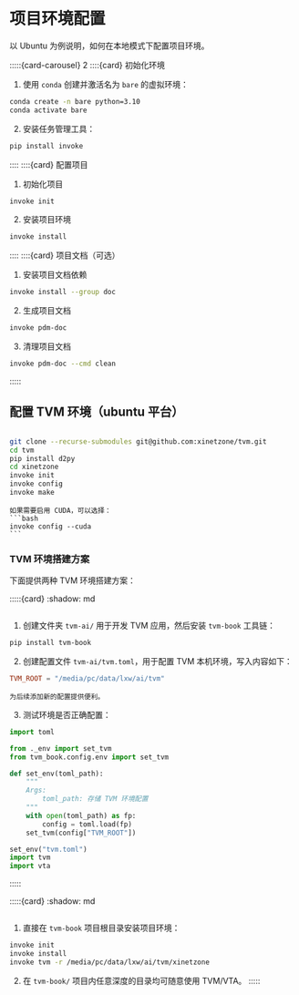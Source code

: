 # 项目环境配置

以 Ubuntu 为例说明，如何在本地模式下配置项目环境。

:::::{card-carousel} 2
::::{card} 初始化环境
1. 使用 `conda` 创建并激活名为 `bare` 的虚拟环境：
```bash
conda create -n bare python=3.10
conda activate bare
```

2. 安装任务管理工具：
```bash
pip install invoke
```
::::
::::{card} 配置项目
1. 初始化项目
```bash
invoke init
```
2. 安装项目环境
```bash
invoke install
```
::::
::::{card} 项目文档（可选）
1. 安装项目文档依赖
```bash
invoke install --group doc
```
2. 生成项目文档
```bash
invoke pdm-doc
```
3. 清理项目文档
```bash
invoke pdm-doc --cmd clean
```
:::::

## 配置 TVM 环境（ubuntu 平台）

```{rubric} 将 TVM 源码库克隆到本地，并编译生成动态库
```

```bash
git clone --recurse-submodules git@github.com:xinetzone/tvm.git
cd tvm
pip install d2py
cd xinetzone
invoke init
invoke config
invoke make
```

````{note}
如果需要启用 CUDA，可以选择：
```bash
invoke config --cuda
```
````

### TVM 环境搭建方案

下面提供两种 TVM 环境搭建方案：

:::::{card}
:shadow: md
```{rubric} 配置 TVM 临时环境
```

1. 创建文件夹 `tvm-ai/` 用于开发 TVM 应用，然后安装 `tvm-book` 工具链：

```bash
pip install tvm-book
```

2. 创建配置文件 `tvm-ai/tvm.toml`，用于配置 TVM 本机环境，写入内容如下：

```toml
TVM_ROOT = "/media/pc/data/lxw/ai/tvm"
```

```{admonition} 这样做的目的
为后续添加新的配置提供便利。
```

3. 测试环境是否正确配置：

```python
import toml

from ._env import set_tvm
from tvm_book.config.env import set_tvm

def set_env(toml_path):
    """
    Args:
        toml_path: 存储 TVM 环境配置
    """
    with open(toml_path) as fp:
        config = toml.load(fp)
    set_tvm(config["TVM_ROOT"])

set_env("tvm.toml")
import tvm
import vta
```
:::::

:::::{card}
:shadow: md
```{rubric} tvm-book 项目内开发
```

1. 直接在 `tvm-book` 项目根目录安装项目环境：

```bash
invoke init
invoke install
invoke tvm -r /media/pc/data/lxw/ai/tvm/xinetzone
```

2. 在 `tvm-book/` 项目内任意深度的目录均可随意使用 TVM/VTA。
:::::